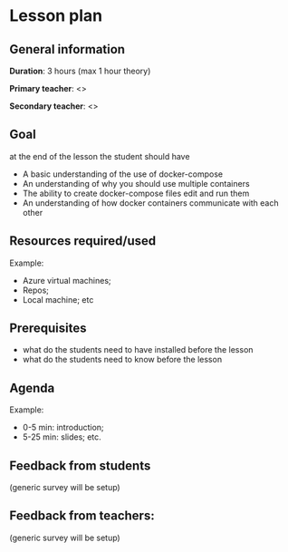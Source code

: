 # Lesson plan

## General information

**Duration**: 3 hours (max 1 hour theory)

**Primary teacher**: <>

**Secondary teacher**: <>

## Goal
at the end of the lesson the student should have
- A basic understanding of the use of docker-compose
- An understanding of why you should use multiple containers
- The ability to create docker-compose files edit and run them
- An understanding of how docker containers communicate with each other

## Resources required/used
Example:
- Azure virtual machines;
- Repos;
- Local machine; etc

## Prerequisites
- what do the students need to have installed before the lesson
- what do the students need to know before the lesson

## Agenda
Example:
- 0-5 min: introduction;
- 5-25 min: slides; etc.

## Feedback from students
(generic survey will be setup)

## Feedback from teachers:
(generic survey will be setup)


